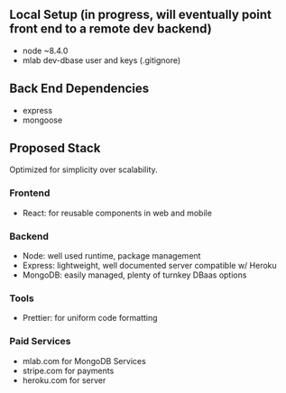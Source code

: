 ## Local Setup (in progress, will eventually point front end to a remote dev backend)

- node ~8.4.0
- mlab dev-dbase user and keys (.gitignore)



## Back End Dependencies
- express
- mongoose


## Proposed Stack

Optimized for simplicity over scalability.

### Frontend
- React: for reusable components in web and mobile

### Backend
- Node: well used runtime, package management
- Express: lightweight, well documented server compatible w/ Heroku
- MongoDB: easily managed, plenty of turnkey DBaas options

### Tools
- Prettier: for uniform code formatting

### Paid Services
- mlab.com for MongoDB Services
- stripe.com for payments
- heroku.com for server
